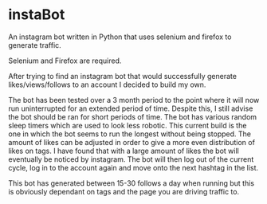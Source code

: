 # instaBot
An instagram bot written in Python that uses selenium and firefox to generate traffic.

Selenium and Firefox are required.

After trying to find an instagram bot that would successfully generate likes/views/follows to an account I decided to build my own.

The bot has been tested over a 3 month period to the point where it will now run uninterrupted for an extended period of time.
Despite this, I still advise the bot should be ran for short periods of time.
The bot has various random sleep timers which are used to look less robotic.
This current build is the one in which the bot seems to run the longest without being stopped.
The amount of likes can be adjusted in order to give a more even distribution of likes on tags.
I have found that with a large amount of likes the bot will eventually be noticed by instagram.
The bot will then log out of the current cycle, log in to the account again and move onto the next hashtag in the list.

This bot has generated between 15-30 follows a day when running but this is obviously dependant on tags and the page you are driving traffic to.
